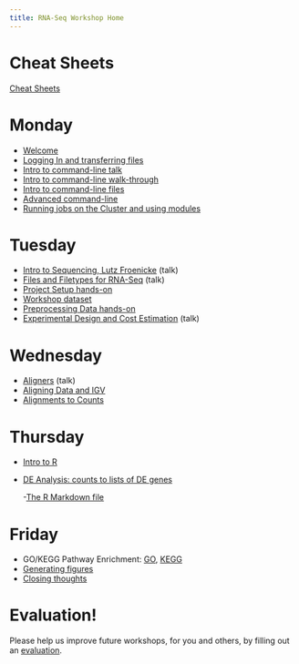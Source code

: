 ```yaml
---
title: RNA-Seq Workshop Home
---
```


Cheat Sheets
=======

[Cheat Sheets](cheatSheetIndex.md)

Monday
=======

* [Welcome](monday/Introduction.pdf)
* [Logging In and transferring files](monday/logging-in)
* [Intro to command-line talk](monday/Intro2CLI.pdf)
* [Intro to command-line walk-through](monday/Intro2CLI)
* [Intro to command-line files](https://github.com/ucdavis-bioinformatics-training/2018-June-RNA-Seq-Workshop/tree/master/monday/Intro2CLI-files)
* [Advanced command-line](monday/advanced-command-line)
* [Running jobs on the Cluster and using modules](monday/cluster)


Tuesday
=======

* [Intro to Sequencing, Lutz Froenicke]() (talk)
* [Files and Filetypes for RNA-Seq](tuesday/Filetypes.pdf) (talk)
* [Project Setup hands-on](tuesday/project_setup.md)
* [Workshop dataset](tuesday/Emily-RNA-seq_data.pdf)
* [Preprocessing Data hands-on](tuesday/preproc.md)
* [Experimental Design and Cost Estimation](tuesday/ExperimentalDesign.pdf) (talk)


Wednesday
==========

* [Aligners]() (talk)
* [Aligning Data and IGV]()
* [Alignments to Counts]()


Thursday
==========

* [Intro to R]()
* [DE Analysis: counts to lists of DE genes](thursday/DE.html)

  -[The R Markdown file](thursday/DE.Rmd)


Friday
=======

* GO/KEGG Pathway Enrichment: [GO](), [KEGG]()
* [Generating figures]()
* [Closing thoughts]()

Evaluation!
============
Please help us improve future workshops, for you and others, by filling out an [evaluation]().
